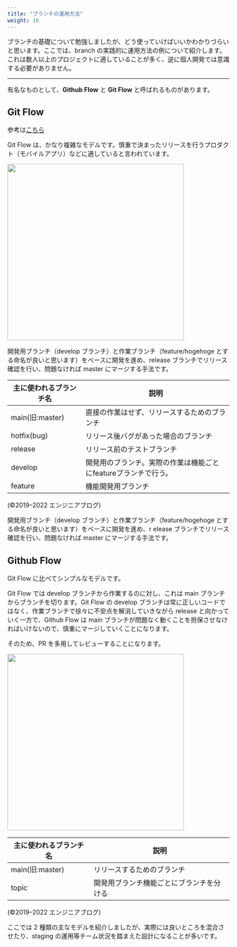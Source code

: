 ```yaml
---
title: "ブランチの運用方法"
weight: 16
---
```


ブランチの基礎について勉強しましたが、どう使っていけばいいかわかりづらいと思います。ここでは、branch の実践的に運用方法の例について紹介します。これは数人以上のプロジェクトに適していることが多く、逆に個人開発では意識する必要がありません。

---

有名なものとして、**Github Flow** と **Git Flow** と呼ばれるものがあります。

## Git Flow

参考は[こちら](https://nvie.com/posts/a-successful-git-branching-model/)

Git Flow は、かなり複雑なモデルです。慎重で決まったリリースを行うプロダクト（モバイルアプリ）などに適していると言われています。

<img src="/git_flow.png" width="400px">

開発用ブランチ（develop ブランチ）と作業ブランチ（feature/hogehoge とする命名が良いと思います）をベースに開発を進め、release ブランチでリリース確認を行い、問題なければ master にマージする手法です。

| 主に使われるブランチ名  | 説明                                                           | 
| ---------------------- | ------------------------------------------------------------- | 
| main(旧:master)        | 直接の作業はせず、リリースするためのブランチ                     | 
| hotfix(bug)            | リリース後バグがあった場合のブランチ                            | 
| release                | リリース前のテストブランチ                                     | 
| develop                | 開発用のブランチ。実際の作業は機能ごとにfeatureブランチで行う。  | 
| feature                | 機能開発用ブランチ                                             | 
(©2019–2022  エンジニアブログ)

開発用ブランチ（develop ブランチ）と作業ブランチ（feature/hogehoge とする命名が良いと思います）をベースに開発を進め、r
elease ブランチでリリース確認を行い、問題なければ master にマージする手法です。

## Github Flow

Git Flow に比べてシンプルなモデルです。

Git Flow では develop ブランチから作業するのに対し、これは main ブランチからブランチを切ります。Git Flow の develop ブランチは常に正しいコードではなく、作業ブランチで徐々に不安点を解消していきながら release と向かっていく一方で、Github Flow は main ブランチが問題なく動くことを担保させなければいけないので、慎重にマージしていくことになります。

そのため、PR を多用してレビューすることになります。

<img src="/github_flow.png" width="400px" />

| 主に使われるブランチ名 | 説明                                     | 
| ---------------------- | ---------------------------------------- | 
| main(旧:master)        | リリースするためのブランチ               | 
| topic                  | 開発用ブランチ機能ごとにブランチを分ける | 
(©2019–2022  エンジニアブログ)

ここでは 2 種類の主なモデルを紹介しましたが、実際には良いところを混合させたり、staging の運用等チーム状況を踏まえた設計になることが多いです。

